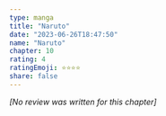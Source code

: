 ```yaml
---
type: manga
title: "Naruto"
date: "2023-06-26T18:47:50"
name: "Naruto"
chapter: 10
rating: 4
ratingEmoji: ⭐️⭐️⭐️⭐️
share: false
---
```


_[No review was written for this chapter]_
